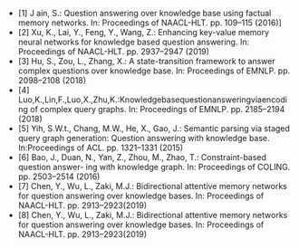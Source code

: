 * [1] J ain, S.: Question answering over knowledge base using factual memory networks. In: Proceedings of NAACL-HLT. pp. 109–115 (2016)]
* [2] Xu, K., Lai, Y., Feng, Y., Wang, Z.: Enhancing key-value memory neural networks for knowledge based question answering. In: Proceedings of NAACL-HLT. pp. 2937–2947 (2019)
* [3] Hu, S., Zou, L., Zhang, X.: A state-transition framework to answer complex questions over knowledge base. In: Proceedings of EMNLP. pp. 2098–2108 (2018)
* [4] Luo,K.,Lin,F.,Luo,X.,Zhu,K.:Knowledgebasequestionansweringviaencoding of complex query graphs. In: Proceedings of EMNLP. pp. 2185–2194 (2018)
* [5] Yih, S.W.t., Chang, M.W., He, X., Gao, J.: Semantic parsing via staged query graph generation: Question answering with knowledge base. In:Proceedings of ACL. pp. 1321–1331 (2015)
* [6] Bao, J., Duan, N., Yan, Z., Zhou, M., Zhao, T.: Constraint-based question answer- ing with knowledge graph. In: Proceedings of COLING. pp. 2503–2514 (2016)
* [7] Chen, Y., Wu, L., Zaki, M.J.: Bidirectional attentive memory networks for question answering over knowledge bases. In: Proceedings of NAACL-HLT. pp. 2913–2923(2019) 
* [8] Chen, Y., Wu, L., Zaki, M.J.: Bidirectional attentive memory networks for question answering over knowledge bases. In: Proceedings of NAACL-HLT. pp. 2913–2923(2019)
